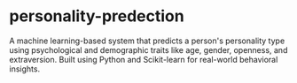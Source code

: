 # personality-predection
A machine learning-based system that predicts a person's personality type using psychological and demographic traits like age, gender, openness, and extraversion. Built using Python and Scikit-learn for real-world behavioral insights.

